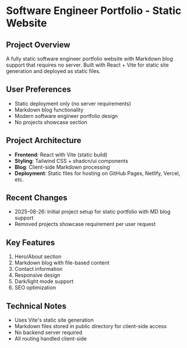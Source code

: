 # Software Engineer Portfolio - Static Website

## Project Overview
A fully static software engineer portfolio website with Markdown blog support that requires no server. Built with React + Vite for static site generation and deployed as static files.

## User Preferences
- Static deployment only (no server requirements)
- Markdown blog functionality
- Modern software engineer portfolio design
- No projects showcase section

## Project Architecture
- **Frontend**: React with Vite (static build)
- **Styling**: Tailwind CSS + shadcn/ui components
- **Blog**: Client-side Markdown processing
- **Deployment**: Static files for hosting on GitHub Pages, Netlify, Vercel, etc.

## Recent Changes
- 2025-08-26: Initial project setup for static portfolio with MD blog support
- Removed projects showcase requirement per user request

## Key Features
1. Hero/About section
2. Markdown blog with file-based content
3. Contact information
4. Responsive design
5. Dark/light mode support
6. SEO optimization

## Technical Notes
- Uses Vite's static site generation
- Markdown files stored in public directory for client-side access
- No backend server required
- All routing handled client-side